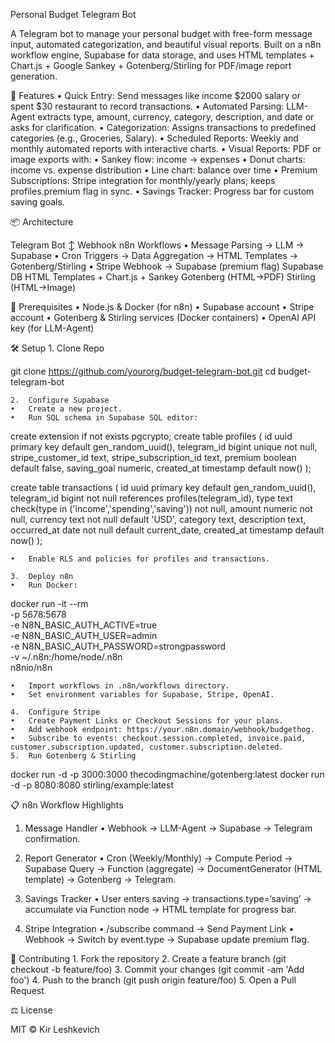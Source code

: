 Personal Budget Telegram Bot

A Telegram bot to manage your personal budget with free-form message input, automated categorization, and beautiful visual reports. Built on a n8n workflow engine, Supabase for data storage, and uses HTML templates + Chart.js + Google Sankey + Gotenberg/Stirling for PDF/image report generation.

🚀 Features
	•	Quick Entry: Send messages like income $2000 salary or spent $30 restaurant to record transactions.
	•	Automated Parsing: LLM-Agent extracts type, amount, currency, category, description, and date or asks for clarification.
	•	Categorization: Assigns transactions to predefined categories (e.g., Groceries, Salary).
	•	Scheduled Reports: Weekly and monthly automated reports with interactive charts.
	•	Visual Reports: PDF or image exports with:
	•	Sankey flow: income → expenses
	•	Donut charts: income vs. expense distribution
	•	Line chart: balance over time
	•	Premium Subscriptions: Stripe integration for monthly/yearly plans; keeps profiles.premium flag in sync.
	•	Savings Tracker: Progress bar for custom saving goals.

📦 Architecture

Telegram Bot
   ↕ Webhook
     n8n Workflows
       • Message Parsing → LLM → Supabase
       • Cron Triggers → Data Aggregation → HTML Templates → Gotenberg/Stirling
       • Stripe Webhook → Supabase (premium flag)
Supabase DB
HTML Templates + Chart.js + Sankey
Gotenberg (HTML→PDF)
Stirling (HTML→Image)

🔧 Prerequisites
	•	Node.js & Docker (for n8n)
	•	Supabase account
	•	Stripe account
	•	Gotenberg & Stirling services (Docker containers)
	•	OpenAI API key (for LLM-Agent)

🛠 Setup
	1.	Clone Repo

git clone https://github.com/yourorg/budget-telegram-bot.git
cd budget-telegram-bot


	2.	Configure Supabase
	•	Create a new project.
	•	Run SQL schema in Supabase SQL editor:

create extension if not exists pgcrypto;
create table profiles (
  id uuid primary key default gen_random_uuid(),
  telegram_id bigint unique not null,
  stripe_customer_id text,
  stripe_subscription_id text,
  premium boolean default false,
  saving_goal numeric,
  created_at timestamp default now()
);

create table transactions (
  id uuid primary key default gen_random_uuid(),
  telegram_id bigint not null references profiles(telegram_id),
  type text check(type in ('income','spending','saving')) not null,
  amount numeric not null,
  currency text not null default 'USD',
  category text,
  description text,
  occurred_at date not null default current_date,
  created_at timestamp default now()
);


	•	Enable RLS and policies for profiles and transactions.

	3.	Deploy n8n
	•	Run Docker:

docker run -it --rm \
  -p 5678:5678 \
  -e N8N_BASIC_AUTH_ACTIVE=true \
  -e N8N_BASIC_AUTH_USER=admin \
  -e N8N_BASIC_AUTH_PASSWORD=strongpassword \
  -v ~/.n8n:/home/node/.n8n \
  n8nio/n8n


	•	Import workflows in .n8n/workflows directory.
	•	Set environment variables for Supabase, Stripe, OpenAI.

	4.	Configure Stripe
	•	Create Payment Links or Checkout Sessions for your plans.
	•	Add webhook endpoint: https://your.n8n.domain/webhook/budgethog.
	•	Subscribe to events: checkout.session.completed, invoice.paid, customer.subscription.updated, customer.subscription.deleted.
	5.	Run Gotenberg & Stirling

docker run -d -p 3000:3000 thecodingmachine/gotenberg:latest
docker run -d -p 8080:8080 stirling/example:latest



📋 n8n Workflow Highlights

1. Message Handler
	•	Webhook → LLM-Agent → Supabase → Telegram confirmation.

2. Report Generator
	•	Cron (Weekly/Monthly) → Compute Period → Supabase Query → Function (aggregate) → DocumentGenerator (HTML template) → Gotenberg → Telegram.

3. Savings Tracker
	•	User enters saving → transactions.type=‘saving’ → accumulate via Function node → HTML template for progress bar.

4. Stripe Integration
	•	/subscribe command → Send Payment Link
	•	Webhook → Switch by event.type → Supabase update premium flag.

👥 Contributing
	1.	Fork the repository
	2.	Create a feature branch (git checkout -b feature/foo)
	3.	Commit your changes (git commit -am 'Add foo')
	4.	Push to the branch (git push origin feature/foo)
	5.	Open a Pull Request

⚖️ License

MIT © Kir Leshkevich
